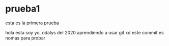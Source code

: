 # prueba1
esta es la primera prueba

hola esta soy yo, odalys del 2020 aprendiendo a usar git xd
este commit es nomas para probar 
